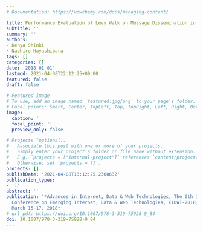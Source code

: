 ```yaml
---
# Documentation: https://wowchemy.com/docs/managing-content/

title: Performance Evaluation of Lévy Walk on Message Dissemination in Unit Disk Graphs
subtitle: ''
summary: ''
authors:
- Kenya Shinki
- Naohiro Hayashibara
tags: []
categories: []
date: '2018-01-01'
lastmod: 2021-04-08T22:12:25+09:00
featured: false
draft: false

# Featured image
# To use, add an image named `featured.jpg/png` to your page's folder.
# Focal points: Smart, Center, TopLeft, Top, TopRight, Left, Right, BottomLeft, Bottom, BottomRight.
image:
  caption: ''
  focal_point: ''
  preview_only: false

# Projects (optional).
#   Associate this post with one or more of your projects.
#   Simply enter your project's folder or file name without extension.
#   E.g. `projects = ["internal-project"]` references `content/project/deep-learning/index.md`.
#   Otherwise, set `projects = []`.
projects: []
publishDate: '2021-04-08T13:12:25.230063Z'
publication_types:
- '1'
abstract: ''
publication: '*Advances in Internet, Data & Web Technologies, The 6th International
  Conference on Emerging Internet, Data & Web Technologies, EIDWT-2018, Tirana, Albania,
  March 15-17, 2018*'
# url_pdf: https://doi.org/10.1007/978-3-319-75928-9_84
doi: 10.1007/978-3-319-75928-9_84
---
```

